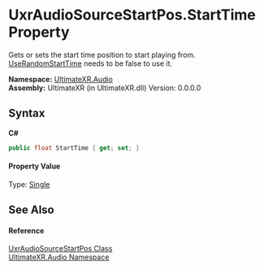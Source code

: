 # UxrAudioSourceStartPos.StartTime Property 
 

Gets or sets the start time position to start playing from. <a href="P_UltimateXR_Audio_UxrAudioSourceStartPos_UseRandomStartTime">UseRandomStartTime</a> needs to be false to use it.

**Namespace:**&nbsp;<a href="N_UltimateXR_Audio">UltimateXR.Audio</a><br />**Assembly:**&nbsp;UltimateXR (in UltimateXR.dll) Version: 0.0.0.0

## Syntax

**C#**<br />
``` C#
public float StartTime { get; set; }
```


#### Property Value
Type: <a href="https://docs.microsoft.com/dotnet/api/system.single" target="_blank" rel="noopener noreferrer">Single</a>

## See Also


#### Reference
<a href="T_UltimateXR_Audio_UxrAudioSourceStartPos">UxrAudioSourceStartPos Class</a><br /><a href="N_UltimateXR_Audio">UltimateXR.Audio Namespace</a><br />